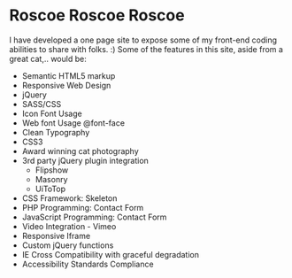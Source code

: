 # Roscoe Roscoe Roscoe

I have developed a one page site to expose some of my front-end coding abilities to share with folks. :)  Some of the features in this site, aside from a great cat,.. would be:

- Semantic HTML5 markup
- Responsive Web Design
- jQuery
- SASS/CSS
- Icon Font Usage
- Web font Usage @font-face
- Clean Typography
- CSS3
- Award winning cat photography
- 3rd party jQuery plugin integration
	- Flipshow
	- Masonry
	- UiToTop
- CSS Framework: Skeleton
- PHP Programming: Contact Form
- JavaScript Programming: Contact Form
- Video Integration - Vimeo
- Responsive Iframe
- Custom jQuery functions
- IE Cross Compatibility with graceful degradation
- Accessibility Standards Compliance

